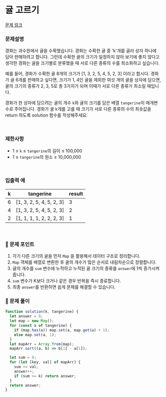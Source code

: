 # 귤 고르기

[문제 링크](https://school.programmers.co.kr/learn/courses/30/lessons/138476)

### 문제설명

경화는 과수원에서 귤을 수확했습니다. 경화는 수확한 귤 중 'k'개를 골라 상자 하나에 담아 판매하려고 합니다. 그런데 수확한 귤의 크기가 일정하지 않아 보기에 좋지 않다고 생각한 경화는 귤을 크기별로 분류했을 때 서로 다른 종류의 수를 최소화하고 싶습니다.

예를 들어, 경화가 수확한 귤 8개의 크기가 [1, 3, 2, 5, 4, 5, 2, 3] 이라고 합시다. 경화가 귤 6개를 판매하고 싶다면, 크기가 1, 4인 귤을 제외한 여섯 개의 귤을 상자에 담으면, 귤의 크기의 종류가 2, 3, 5로 총 3가지가 되며 이때가 서로 다른 종류가 최소일 때입니다.

경화가 한 상자에 담으려는 귤의 개수 `k`와 귤의 크기를 담은 배열 `tangerine`이 매개변수로 주어집니다. 경화가 귤 k개를 고를 때 크기가 서로 다른 종류의 수의 최솟값을 return 하도록 solution 함수를 작성해주세요.

<br/>

### 제한사항

- 1 ≤ `k` ≤ `tangerine`의 길이 ≤ 100,000
- 1 ≤ `tangerine`의 원소 ≤ 10,000,000

<br/>

### 입출력 예

| k   | tangerine                | result |
| --- | ------------------------ | ------ |
| 6   | [1, 3, 2, 5, 4, 5, 2, 3] | 3      |
| 4   | [1, 3, 2, 5, 4, 5, 2, 3] | 2      |
| 2   | [1, 1, 1, 1, 2, 2, 2, 3] | 1      |

<br/>

### 📕 문제 포인트

1. 각기 다른 크기의 귤을 먼저 `Map` 을 활용해서 데이터 구조로 정리합니다.
2. `Map` 객체를 배열로 변환한 후 귤의 개수가 많은 순서로 내림차순으로 정렬합니다.
3. 귤의 개수를 `sum` 변수에 누적하고 누적된 귤 크기의 종류를 `answer`에 1씩 증가시켜줍니다.
4. `sum` 변수가 K보다 크거나 같은 경우 반복을 즉시 종료합니다.
5. 최종 `answer`를 반환하면 쉽게 문제를 해결할 수 있습니다.

### 📝 문제 풀이

```js
function solution(k, tangerine) {
  let answer = 0;
  let map = new Map();
  for (const a of tangerine) {
    if (map.has(a)) map.set(a, map.get(a) + 1);
    else map.set(a, 1);
  }
  let mapArr = Array.from(map);
  mapArr.sort((a, b) => b[1] - a[1]);

  let sum = 0;
  for (let [key, val] of mapArr) {
    sum += val;
    answer++;
    if (sum >= k) return answer;
  }
  return answer;
}
```
